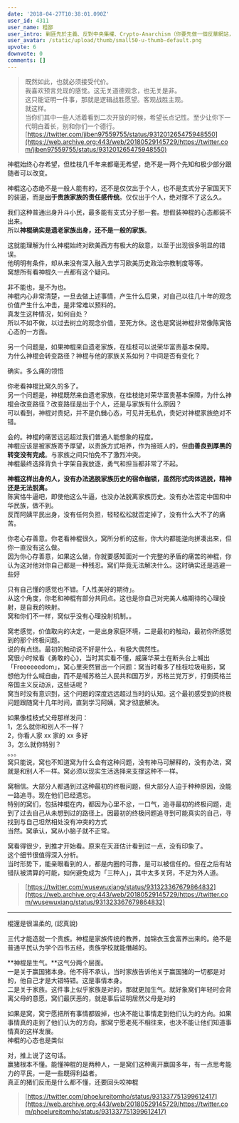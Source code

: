 ```yaml
---
date: '2018-04-27T10:38:01.090Z'
user_id: 4311
user_name: 粗鄙
user_intro: 剿匪先於主義、反對中央集權、Crypto-Anarchism（你要先做一個反華網站，然後再把它賣給共產黨）
user_avatar: /static/upload/thumb/small50-u-thumb-default.png
upvote: 6
downvote: 0
comments: []
---
```


> 既然如此，也就必须接受代价。  
> 我喜欢预言兑现的感觉。这无关道德观念，也无关是非。  
> 这只能证明一件事，那就是逻辑战胜愿望。客观战胜主观。  
> 就这样。  
> 当你们其中一些人活着看到二次开放的时候，希望长点记性。至少让你下一代明白着长，别和你们一个德行。  
> [https://twitter.com/jiben97559755/status/931201265475948550](https://web.archive.org:443/web/20180529145729/https://twitter.com/jiben97559755/status/931201265475948550)

神棍始终心存希望，但桂枝几千年来都毫无希望，绝不是一两个先知和极少部分跟随者可以改变。

神棍这心态绝不是一般人能有的，还不是仅仅出于个人，也不是支式分子家国天下的装逼，而是**出于贵族家族的责任感传统**。仅仅出于个人，绝对撑不了这么久。  

我们这种普通出身升斗小民，最多能有支式分子那一套。想假装神棍的心态都装不出来。  
所以**神棍确实是遗老家族出身，还不是一般的家族**。

这就能理解为什么神棍始终对欧美西方有极大的敌意，以至于出现很多明显的错误。  
他明明有条件，却从来没有深入融入去学习欧美历史政治宗教制度等等。  
窝想所有看神棍久一点都有这个疑问。

非不能也，是不为也。  
神棍内心非常清楚，一旦去做上述事情，产生什么后果，对自己以往几十年的观念价值产生什么冲击，是非常难以预料的。  
真发生这种情况，如何自处？  
所以不如不做，以过去树立的观念价值，至死方休。这也是窝说神棍非常像陈寅恪心态的一方面。

另一个问题是，如果神棍来自遗老家族，在桂枝可以说荣华富贵基本保障。  
为什么神棍会转变路径？神棍与他的家族关系如何？中间是否有变化？

确实。多么痛的领悟

你老看神棍比窝久的多了。  
另一个问题是，神棍既然来自遗老家族，在桂枝绝对荣华富贵基本保障，为什么神棍会改变路径？改变路径是出于个人，还是与家族有什么原因？  
可以看到，神棍对贵妃，并不是仇雠心态，可见并无私仇，贵妃对神棍家族绝对不错。

会的。神棍的痛苦远远超过我们普通人能想象的程度。  
神棍应该是被家族寄予厚望，以贵族方式培养，作为接班人的，但**由善良到厚黑的转变没有完成**。与家族之间只怕免不了激烈冲突。  
神棍最终选择背负十字架自我放逐，勇气和担当都非常了不起。

**神棍这样出身的人，没有办法逃脱家族历史的宿命枷锁，虽然形式肉体逃脱，精神还是无法脱离。**  
陈寅恪牛逼吧，即使他这么牛逼，也没办法脱离家族历史。没有办法否定中国和中华民族，做不到。  
反而阿姨平民出身，没有任何负担，轻轻松松就否定掉了，没有什么大不了的痛苦。

你老心存善意。你老看神棍很久，窝所分析的这些，你大约都能逆向拼凑出来，但你一直没有这么做。  
因为你心存善意，如果这么做，你就要感知面对一个完整的矛盾的痛苦的神棍，你认为这对他对你自己都是一种残忍。窝们毕竟无法解决什么。这时确实还是逃避一些好

只有自己懂的感觉也不错。「人性美好的期待」。  
从这个角度，你老和神棍有部分共同点。这也是你自己对完美人格期待的心理投射，是自我的映射。  
窝和你们不一样，窝似乎没有心理投射机制。。

窝老感觉，价值取向的决定，一是出身家庭环境，二是最初的触动，最初你所感觉到的那个终极问题。  
说的有点绕。最初的触动说不好是什么，有极大偶然性。  
窝很小时候看《勇敢的心》，当时其实看不懂，威廉华莱士在断头台上喊出「Freeeeeedom」，窝心里突然冒出一个问题：窝当时看多了桂枝垃圾电影，窝想他为什么喊自由，而不是喊苏格兰人民共和国万岁，苏格兰党万岁，打倒英格兰帝国主义反动派，这些话呢？  
窝当时没有意识到，这个问题的深度远远超过当时的认知。这个最初感受到的终极问题跟随窝十几年时间，直到学习阿姨，窝才彻底解决。

如果像桂枝式父母那样发问：  
1，怎么就你和别人不一样？  
2，你看人家 xx 家的 xx 多好  
3，怎么就你特别？  
。。。  
窝只能说，窝也不知道窝为什么会有这种问题，没有神马可解释的，没有办法，窝就是和别人不一样。窝必须以现实生活选择来支撑这种不一样。

窝相信。大部分人都遇到过这种最初的终极问题，但大部分人迫于种种原因，没能一路追寻。现在他们已经遗忘。  
特别的窝们，包括神棍在内，都因为心里不忿，一口气，追寻最初的终极问题，走到了过去自己从未想到过的路径上。因最初的终极问题追寻到可能真实的自己，寻找到与自己坦然相处没有冲突的方式  
当然。窝承认，窝从小脑子就不正常。

窝看得很少，到推才开始看。原来在天涯估计看到过一点，没有印象了。  
这个细节很值得深入分析。  
当时形势下，能亲眼看到的人，都是内圈的可靠，是可以被信任的。但在之后有站错队被清算的可能，如何避免成为「三种人」，其中太多关窍，不足为外人道。

> [https://twitter.com/wusewuxiang/status/931323367679864832](https://web.archive.org:443/web/20180529145729/https://twitter.com/wusewuxiang/status/931323367679864832)

---

棍還是很溫柔的, (認真說)

三代才能造就一个贵族。神棍是家族传统的教养，加锦衣玉食富养出来的。绝不是普通平民认为学个四书五经，贵族学校就能僭越的。

**神棍是生气。**这气分两个层面。  
一是关于赢国猪本身。他不得不承认，当时家族告诉他关于赢国猪的一切都是对的，他自己才是大错特错。这是事情本身。  
二是关于家族。这件事上似乎家族是对的，那就更加生气。就好象窝们年轻时会背离父母的意愿，窝们最厌恶的，就是事后证明居然父母是对的

如果是窝，窝宁愿把所有事情都毁掉，也决不能让事情走到他们认为的方向。如果事情真的走到了他们认为的方向，那窝宁愿老死不相往来，也决不能让他们知道事情真的这样发展。  
神棍的心态也是类似

对，推上说了这句话。  
赢猪根本不懂。能懂神棍的是两种人，一是窝们这种离开赢国多年，有一点思考能力的平民，一是一些既得利益者。  
真正的猪们反而是什么都不懂，还要回头咬神棍

> [https://twitter.com/phoelureitomho/status/931337751399612417](https://web.archive.org:443/web/20180529145729/https://twitter.com/phoelureitomho/status/931337751399612417)
